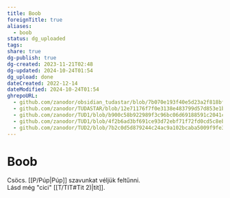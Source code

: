 ```yaml
---
title: Boob
foreignTitle: true
aliases:
  - boob
status: dg_uploaded
tags:
share: true
dg-publish: true
dg-created: 2023-11-21T02:48
dg-updated: 2024-10-24T01:54
dg_upload: done
dateCreated: 2022-12-14
dateModified: 2024-10-24T01:54
ghrepoURL:
  - github.com/zanodor/obsidian_tudastar/blob/7b070e193f40e5d23a2f818bf803593fb05aaed9/B/Boob.md
  - github.com/zanodor/TUDASTAR/blob/12e71176f7f0e3138e483799d57d853e1bed8a4e/B/Boob.md
  - github.com/zanodor/TUD1/blob/b900c58b922989f3c96bc06d69188591c2041c82/B/Boob.md
  - github.com/zanodor/TUD1/blob/4f2b6ad3bf691ce93d72ebf71f72fd0cd5c8eb69/B/Boob.md
  - github.com/zanodor/TUD2/blob/7b2c0d5d879244c24ac9a102bcaba5009f9fe3a5/B/Boob.md
---
```


# Boob

Csöcs. [[P/Púp\|Púp]] szavunkat véljük feltűnni.  
Lásd még "cici" [[T/TIT#Tit 2)\|tit]].  